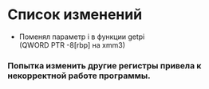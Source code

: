 # Список изменений
* Поменял параметр i в функции getpi
<br>(QWORD PTR -8[rbp] на xmm3)
### Попытка изменить другие регистры привела к некорректной работе программы.
